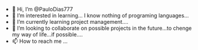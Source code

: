 - 👋 Hi, I’m @PauloDias777
- 👀 I’m interested in learning... I know nothing of programing languages...
- 🌱 I’m currently learning project management....
- 💞️ I’m looking to collaborate on possible projects in the future...to chenge my way of life...if possible....
- 📫 How to reach me ...

<!---
PauloDias777/PauloDias777 is a ✨ special ✨ repository because its `README.md` (this file) appears on your GitHub profile.
You can click the Preview link to take a look at your changes.
--->
